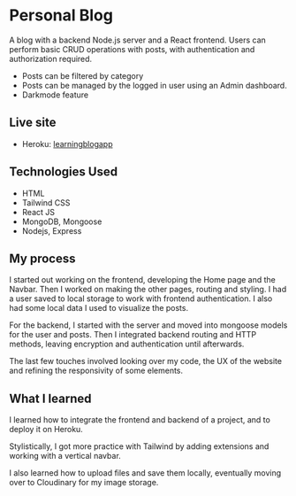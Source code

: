 # Personal Blog
A blog with a backend Node.js server and a React frontend. Users can perform basic CRUD operations with posts, with authentication and authorization required.

- Posts can be filtered by category
- Posts can be managed by the logged in user using an Admin dashboard.
- Darkmode feature

## Live site
- Heroku: [learningblogapp](https://learningblogapp.herokuapp.com/)

## Technologies Used
- HTML
- Tailwind CSS
- React JS
- MongoDB, Mongoose
- Nodejs, Express

## My process
I started out working on the frontend, developing the Home page and the Navbar. Then I worked on making the other pages, routing and styling. I had a user saved to local storage to work with frontend authentication. I also had some local data I used to visualize the posts.

For the backend, I started with the server and moved into mongoose models for the user and posts. Then I integrated backend routing and HTTP methods, leaving encryption and authentication until afterwards.

The last few touches involved looking over my code, the UX of the website and refining the responsivity of some elements.

## What I learned
I learned how to integrate the frontend and backend of a project, and to deploy it on Heroku.

Stylistically, I got more practice with Tailwind by adding extensions and working with a vertical navbar. 

I also learned how to upload files and save them locally, eventually moving over to Cloudinary for my image storage.

